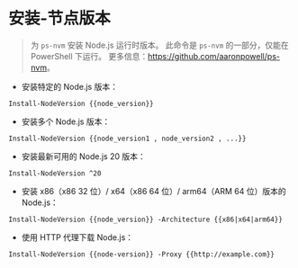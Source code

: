 # 安装-节点版本

> 为 `ps-nvm` 安装 Node.js 运行时版本。
> 此命令是 `ps-nvm` 的一部分，仅能在 PowerShell 下运行。
> 更多信息：<https://github.com/aaronpowell/ps-nvm>。

- 安装特定的 Node.js 版本：

`Install-NodeVersion {{node_version}}`

- 安装多个 Node.js 版本：

`Install-NodeVersion {{node_version1 , node_version2 , ...}}`

- 安装最新可用的 Node.js 20 版本：

`Install-NodeVersion ^20`

- 安装 x86（x86 32 位）/ x64（x86 64 位）/ arm64（ARM 64 位）版本的 Node.js：

`Install-NodeVersion {{node_version}} -Architecture {{x86|x64|arm64}}`

- 使用 HTTP 代理下载 Node.js：

`Install-NodeVersion {{node-version}} -Proxy {{http://example.com}}`